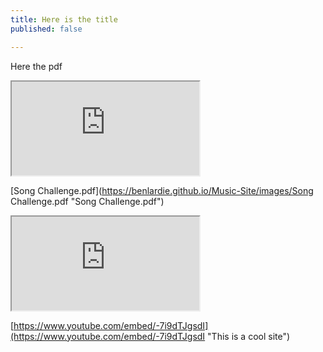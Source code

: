 ```yaml
---
title: Here is the title
published: false

---
```

Here the pdf

<div class='iframe-container'> <iframe class='iframe' src="https://benlardie.github.io/Music-Site/images/Songtest.pdf" allowfullscreen></iframe> </div>

[Song Challenge.pdf](https://benlardie.github.io/Music-Site/images/Song Challenge.pdf "Song Challenge.pdf")

<div class='iframe-container'>
<iframe class='iframe' src="https://www.youtube.com/embed/-7i9dTJgsdI" allowfullscreen></iframe>
</div>

[https://www.youtube.com/embed/-7i9dTJgsdI](https://www.youtube.com/embed/-7i9dTJgsdI "This is a cool site")